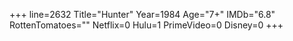 +++
line=2632
Title="Hunter"
Year=1984
Age="7+"
IMDb="6.8"
RottenTomatoes=""
Netflix=0
Hulu=1
PrimeVideo=0
Disney=0
+++

